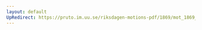 ```yaml
---
layout: default
UpRedirect: https://pruto.im.uu.se/riksdagen-motions-pdf/1869/mot_1869__fk__38/mot_1869__fk__38-001.pdf
---
```

